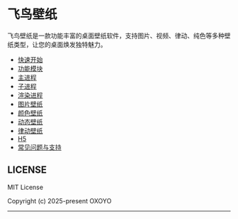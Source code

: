 # 飞鸟壁纸

飞鸟壁纸是一款功能丰富的桌面壁纸软件，支持图片、视频、律动、纯色等多种壁纸类型，让您的桌面焕发独特魅力。

- [快速开始](./docs/start.md)
- [功能模块](./docs/module.md)
- [主进程](./docs/main_process.md)
- [子进程](./docs//child_process.md)
- [渲染进程](./docs/renderer_process.md)
- [图片壁纸](./docs/image_wallpaper.md)
- [颜色壁纸](./docs/color_wallpaper.md)
- [动态壁纸](./docs/dynamic_wallpaper.md)
- [律动壁纸](./docs/rhythm_wallpaper.md)
- [H5](./docs/h5.md)
- [常见问题与支持](./docs/faq.md)

## LICENSE

MIT License

Copyright (c) 2025-present OXOYO

---
